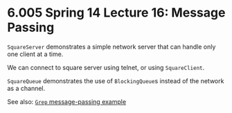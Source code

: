 # 6.005 Spring 14 Lecture 16: Message Passing

`SquareServer` demonstrates a simple network server that can handle only one client at a time.

We can connect to square server using telnet, or using `SquareClient`.

`SquareQueue` demonstrates the use of `BlockingQueue`s instead of the network as a channel.

See also: [`Grep` message-passing example](https://github.com/mit6005/S14-R10)
